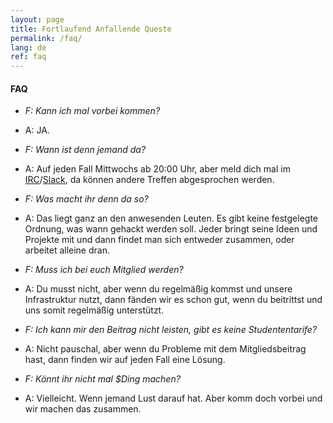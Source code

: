 ```yaml
---
layout: page
title: Fortlaufend Anfallende Queste
permalink: /faq/
lang: de
ref: faq
---
```


#### FAQ

* *F: Kann ich mal vorbei kommen?*
* A: JA.

* *F: Wann ist denn jemand da?*
* A: Auf jeden Fall Mittwochs ab 20:00 Uhr, aber meld dich mal im <a href="https://kiwiirc.com/client/irc.freenode.net/maschinendeck">IRC</a>/<a href="https://maschinendeck.slack.com">Slack</a>, da können andere Treffen abgesprochen werden.

* *F: Was macht ihr denn da so?*
* A: Das liegt ganz an den anwesenden Leuten. Es gibt keine festgelegte Ordnung, was wann gehackt werden soll. Jeder bringt seine Ideen und Projekte mit und dann findet man sich entweder zusammen, oder arbeitet alleine dran.

* *F: Muss ich bei euch Mitglied werden?*
* A: Du musst nicht, aber wenn du regelmäßig kommst und unsere Infrastruktur nutzt, dann fänden wir es schon gut, wenn du beitrittst und uns somit regelmäßig unterstützt.

* *F: Ich kann mir den Beitrag nicht leisten, gibt es keine Studententarife?*
* A: Nicht pauschal, aber wenn du Probleme mit dem Mitgliedsbeitrag hast, dann finden wir auf jeden Fall eine Lösung.

* *F: Könnt ihr nicht mal $Ding machen?*
* A: Vielleicht. Wenn jemand Lust darauf hat. Aber komm doch vorbei und wir machen das zusammen.

